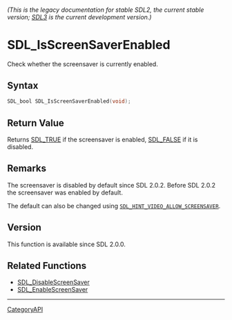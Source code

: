 ###### (This is the legacy documentation for stable SDL2, the current stable version; [SDL3](https://wiki.libsdl.org/SDL3/) is the current development version.)
# SDL_IsScreenSaverEnabled

Check whether the screensaver is currently enabled.

## Syntax

```c
SDL_bool SDL_IsScreenSaverEnabled(void);

```

## Return Value

Returns [SDL_TRUE](SDL_TRUE.md) if the screensaver is enabled,
[SDL_FALSE](SDL_FALSE.md) if it is disabled.

## Remarks

The screensaver is disabled by default since SDL 2.0.2. Before SDL 2.0.2
the screensaver was enabled by default.

The default can also be changed using
[`SDL_HINT_VIDEO_ALLOW_SCREENSAVER`](SDL_HINT_VIDEO_ALLOW_SCREENSAVER).

## Version

This function is available since SDL 2.0.0.

## Related Functions

* [SDL_DisableScreenSaver](SDL_DisableScreenSaver.md)
* [SDL_EnableScreenSaver](SDL_EnableScreenSaver.md)

----
[CategoryAPI](CategoryAPI.md)

